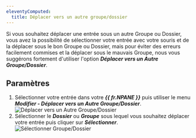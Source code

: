 ```yaml
---
eleventyComputed:
  title: Déplacer vers un autre groupe/dossier
---
```

Si vous souhaitez déplacer une entrée sous un autre Groupe ou Dossier, vous avez la possibilité de sélectionner votre entrée avec votre souris et de la déplacer sous le bon Groupe ou Dossier, mais pour éviter des erreurs facilement commises et la déplacer sous le mauvais Groupe, nous vous suggérons fortement d'utiliser l'option ***Déplacer vers un Autre Groupe/Dossier***.

## Paramètres

1. Sélectionner votre entrée dans votre ***{{ fr.NPANE }}*** puis utiliser le menu ***Modifier - Déplacer vers un Autre Groupe/Dossier***.
![Déplacer vers un Autre Groupe/Dossier](https://cdnweb.devolutions.net/docs/docs_en_rdm_mac_clip10371.png)
1. Sélectionner le ***Dossier*** ou ***Groupe*** sous lequel vous souhaitez déplacer votre entrée puis cliquer sur ***Sélectionner***.
![Sélectionner Groupe/Dossier](https://cdnweb.devolutions.net/docs/docs_en_rdm_mac_clip10105.png)
